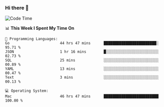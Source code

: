 ### Hi there 👋

<!--
**CrazyCollin/crazycollin** is a ✨ _special_ ✨ repository because its `README.md` (this file) appears on your GitHub profile.

Here are some ideas to get you started:

- 🔭 I’m currently working on ...
- 🌱 I’m currently learning ...
- 👯 I’m looking to collaborate on ...
- 🤔 I’m looking for help with ...
- 💬 Ask me about ...
- 📫 How to reach me: ...
- 😄 Pronouns: ...
- ⚡ Fun fact: ...
-->

<!--START_SECTION:waka-->
![Code Time](http://img.shields.io/badge/Code%20Time-3%2C437%20hrs%2038%20mins-blue)

📊 **This Week I Spent My Time On** 

```text
💬 Programming Languages: 
Go                       44 hrs 47 mins      ████████████████████████░   95.71 % 
JSON                     1 hr 16 mins        █░░░░░░░░░░░░░░░░░░░░░░░░   02.73 % 
SQL                      25 mins             ░░░░░░░░░░░░░░░░░░░░░░░░░   00.89 % 
YAML                     13 mins             ░░░░░░░░░░░░░░░░░░░░░░░░░   00.47 % 
Text                     3 mins              ░░░░░░░░░░░░░░░░░░░░░░░░░   00.13 % 

💻 Operating System: 
Mac                      46 hrs 47 mins      █████████████████████████   100.00 % 
```


<!--END_SECTION:waka-->
